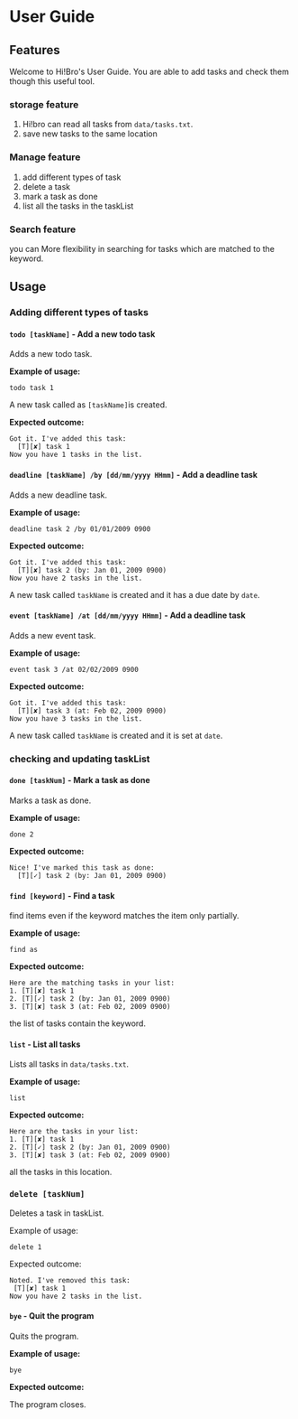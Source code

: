 # User Guide
## Features
Welcome to Hi!Bro's User Guide. You are able to add tasks and check them though this useful tool.

### storage feature
1. Hi!bro can read all tasks from `data/tasks.txt`.
2. save new tasks to the same location

### Manage feature
1. add different types of task
2. delete a task
3. mark a task as done
4. list all the tasks in the taskList

### Search feature
you can More flexibility in searching for tasks which are matched to the keyword.

## Usage
### Adding different types of tasks
#### `todo [taskName]` - Add a new todo task
Adds a new todo task.

**Example of usage:**

`todo task 1`

A new task called as `[taskName]`is created.

**Expected outcome:**
```
Got it. I've added this task:
  [T][✘] task 1
Now you have 1 tasks in the list.
```

#### `deadline [taskName] /by [dd/mm/yyyy HHmm]` - Add a deadline task
Adds a new deadline task.

**Example of usage:**

`deadline task 2 /by 01/01/2009 0900`

**Expected outcome:**
```
Got it. I've added this task:
  [T][✘] task 2 (by: Jan 01, 2009 0900)
Now you have 2 tasks in the list.
```

A new task called `taskName` is created and it has a due date by `date`.

#### `event [taskName] /at [dd/mm/yyyy HHmm]` - Add a deadline task
Adds a new event task.

**Example of usage:**

`event task 3 /at 02/02/2009 0900`

**Expected outcome:**
```
Got it. I've added this task:
  [T][✘] task 3 (at: Feb 02, 2009 0900)
Now you have 3 tasks in the list.
```
A new task called `taskName` is created and it is set at `date`.

### checking and updating taskList

#### `done [taskNum]` - Mark a task as done
Marks a task as done.

**Example of usage:**

`done 2`

**Expected outcome:**
```
Nice! I've marked this task as done:
  [T][✓] task 2 (by: Jan 01, 2009 0900)
```

#### `find [keyword]` - Find a task

find items even if the keyword matches the item only partially.

**Example of usage:**

`find as`

**Expected outcome:**
```
Here are the matching tasks in your list:
1. [T][✘] task 1
2. [T][✓] task 2 (by: Jan 01, 2009 0900)
3. [T][✘] task 3 (at: Feb 02, 2009 0900)
```
the list of tasks contain the keyword.

#### `list` - List all tasks 

Lists all tasks in `data/tasks.txt`.

**Example of usage:**

`list`

**Expected outcome:**
```
Here are the tasks in your list:
1. [T][✘] task 1
2. [T][✓] task 2 (by: Jan 01, 2009 0900)
3. [T][✘] task 3 (at: Feb 02, 2009 0900)
```
all the tasks in this location.



### `delete [taskNum]`

Deletes a task in taskList.

Example of usage: 

`delete 1`

Expected outcome:

```
Noted. I've removed this task:
 [T][✘] task 1
Now you have 2 tasks in the list.
```
#### `bye` - Quit the program

Quits the program.

**Example of usage:**

`bye`

**Expected outcome:**

The program closes.